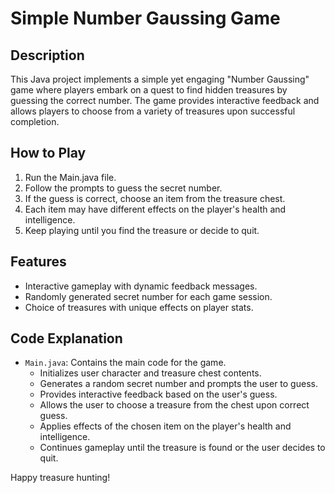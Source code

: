 # Simple Number Gaussing Game

## Description
This Java project implements a simple yet engaging "Number Gaussing" game where players embark on a quest to find hidden treasures by guessing the correct number. The game provides interactive feedback and allows players to choose from a variety of treasures upon successful completion.

## How to Play
1. Run the Main.java file.
2. Follow the prompts to guess the secret number.
3. If the guess is correct, choose an item from the treasure chest.
4. Each item may have different effects on the player's health and intelligence.
5. Keep playing until you find the treasure or decide to quit.

## Features
- Interactive gameplay with dynamic feedback messages.
- Randomly generated secret number for each game session.
- Choice of treasures with unique effects on player stats.

## Code Explanation
- `Main.java`: Contains the main code for the game.
  - Initializes user character and treasure chest contents.
  - Generates a random secret number and prompts the user to guess.
  - Provides interactive feedback based on the user's guess.
  - Allows the user to choose a treasure from the chest upon correct guess.
  - Applies effects of the chosen item on the player's health and intelligence.
  - Continues gameplay until the treasure is found or the user decides to quit.


Happy treasure hunting!
